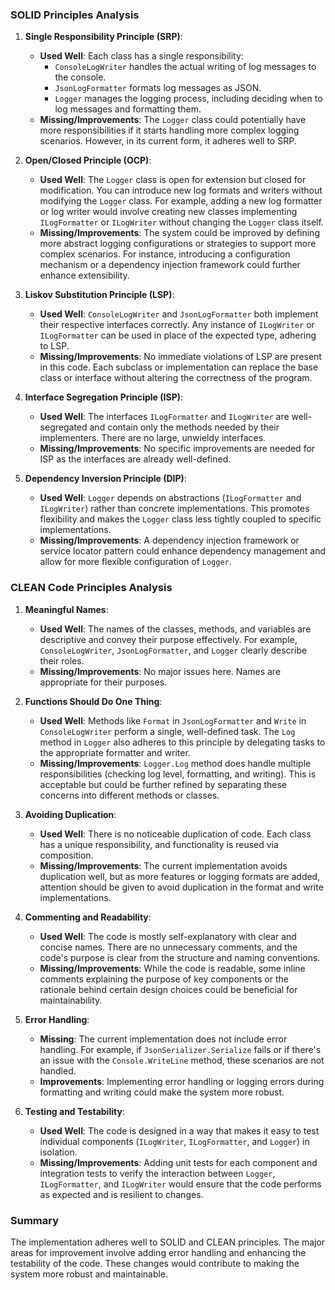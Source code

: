 ### SOLID Principles Analysis

1. **Single Responsibility Principle (SRP)**:
   - **Used Well**: Each class has a single responsibility:
     - `ConsoleLogWriter` handles the actual writing of log messages to the console.
     - `JsonLogFormatter` formats log messages as JSON.
     - `Logger` manages the logging process, including deciding when to log messages and formatting them.
   - **Missing/Improvements**: The `Logger` class could potentially have more responsibilities if it starts handling more complex logging scenarios. However, in its current form, it adheres well to SRP.

2. **Open/Closed Principle (OCP)**:
   - **Used Well**: The `Logger` class is open for extension but closed for modification. You can introduce new log formats and writers without modifying the `Logger` class. For example, adding a new log formatter or log writer would involve creating new classes implementing `ILogFormatter` or `ILogWriter` without changing the `Logger` class itself.
   - **Missing/Improvements**: The system could be improved by defining more abstract logging configurations or strategies to support more complex scenarios. For instance, introducing a configuration mechanism or a dependency injection framework could further enhance extensibility.

3. **Liskov Substitution Principle (LSP)**:
   - **Used Well**: `ConsoleLogWriter` and `JsonLogFormatter` both implement their respective interfaces correctly. Any instance of `ILogWriter` or `ILogFormatter` can be used in place of the expected type, adhering to LSP.
   - **Missing/Improvements**: No immediate violations of LSP are present in this code. Each subclass or implementation can replace the base class or interface without altering the correctness of the program.

4. **Interface Segregation Principle (ISP)**:
   - **Used Well**: The interfaces `ILogFormatter` and `ILogWriter` are well-segregated and contain only the methods needed by their implementers. There are no large, unwieldy interfaces.
   - **Missing/Improvements**: No specific improvements are needed for ISP as the interfaces are already well-defined.

5. **Dependency Inversion Principle (DIP)**:
   - **Used Well**: `Logger` depends on abstractions (`ILogFormatter` and `ILogWriter`) rather than concrete implementations. This promotes flexibility and makes the `Logger` class less tightly coupled to specific implementations.
   - **Missing/Improvements**: A dependency injection framework or service locator pattern could enhance dependency management and allow for more flexible configuration of `Logger`.

### CLEAN Code Principles Analysis

1. **Meaningful Names**:
   - **Used Well**: The names of the classes, methods, and variables are descriptive and convey their purpose effectively. For example, `ConsoleLogWriter`, `JsonLogFormatter`, and `Logger` clearly describe their roles.
   - **Missing/Improvements**: No major issues here. Names are appropriate for their purposes.

2. **Functions Should Do One Thing**:
   - **Used Well**: Methods like `Format` in `JsonLogFormatter` and `Write` in `ConsoleLogWriter` perform a single, well-defined task. The `Log` method in `Logger` also adheres to this principle by delegating tasks to the appropriate formatter and writer.
   - **Missing/Improvements**: `Logger.Log` method does handle multiple responsibilities (checking log level, formatting, and writing). This is acceptable but could be further refined by separating these concerns into different methods or classes.

3. **Avoiding Duplication**:
   - **Used Well**: There is no noticeable duplication of code. Each class has a unique responsibility, and functionality is reused via composition.
   - **Missing/Improvements**: The current implementation avoids duplication well, but as more features or logging formats are added, attention should be given to avoid duplication in the format and write implementations.

4. **Commenting and Readability**:
   - **Used Well**: The code is mostly self-explanatory with clear and concise names. There are no unnecessary comments, and the code's purpose is clear from the structure and naming conventions.
   - **Missing/Improvements**: While the code is readable, some inline comments explaining the purpose of key components or the rationale behind certain design choices could be beneficial for maintainability.

5. **Error Handling**:
   - **Missing**: The current implementation does not include error handling. For example, if `JsonSerializer.Serialize` fails or if there's an issue with the `Console.WriteLine` method, these scenarios are not handled.
   - **Improvements**: Implementing error handling or logging errors during formatting and writing could make the system more robust.

6. **Testing and Testability**:
   - **Used Well**: The code is designed in a way that makes it easy to test individual components (`ILogWriter`, `ILogFormatter`, and `Logger`) in isolation.
   - **Missing/Improvements**: Adding unit tests for each component and integration tests to verify the interaction between `Logger`, `ILogFormatter`, and `ILogWriter` would ensure that the code performs as expected and is resilient to changes.

### Summary

The implementation adheres well to SOLID and CLEAN principles. The major areas for improvement involve adding error handling and enhancing the testability of the code. These changes would contribute to making the system more robust and maintainable.
